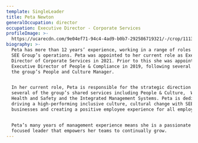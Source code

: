 ```yaml
---
template: SingleLeader
title: Peta Newton
generalOccupation: director
occupation: Executive Director - Corporate Services
profileImage: >-
  https://ucarecdn.com/9e04ef71-94c4-4ad9-b0b7-292586719321/-/crop/1113x714/101,21/-/preview/
biography: >-
  Peta has more than 12 years’ experience, working in a range of roles across
  SEE Group’s operations. Peta was appointed to her current role as Executive
  Director of Corporate Services in 2021. Prior to this she was appointed
  Executive Director of People & Compliance in 2019, following several years as
  the group’s People and Culture Manager.


  In her current role, Peta is responsible for the strategic direction of
  several of the group’s shared services including People & Culture,  Workplace
  Health and Safety and the Integrated Management Systems. Peta is dedicated to
  driving a high-performing inclusive culture, cultural change with SEE Group’s
  businesses and creating a positive employee experience for all employees.


  Peta’s many years of management experience means she is a passionate and
  focused leader that empowers her teams to continually grow.
---
```


